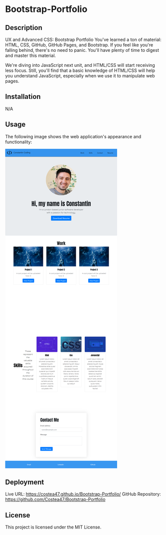 # Bootstrap-Portfolio

## Description
UX and Advanced CSS: Bootstrap Portfolio
You've learned a ton of material: HTML, CSS, GitHub, GitHub Pages, and Bootstrap. If you feel like you're falling behind, there's no need to panic. You'll have plenty of time to digest and master this material.

We're diving into JavaScript next unit, and HTML/CSS will start receiving less focus. Still, you'll find that a basic knowledge of HTML/CSS will help you understand JavaScript, especially when we use it to manipulate web pages.

## Installation
N/A

## Usage
The following image shows the web application's appearance and functionality:


![Application Screenshot](/images/screenshot.png)


## Deployment
Live URL: https://costea47.github.io/Bootstrap-Portfolio/
GitHub Repository: https://github.com/Costea47/Bootstrap-Portfolio

## License
This project is licensed under the MIT License.